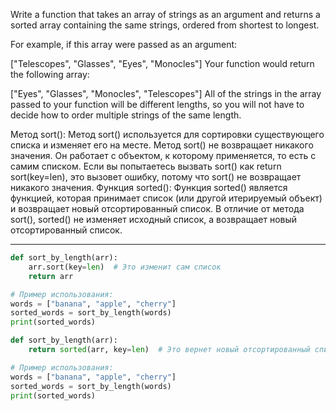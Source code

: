 Write a function that takes an array of strings as an argument 
and returns a sorted array containing the same strings, ordered from shortest to longest.

For example, if this array were passed as an argument:

["Telescopes", "Glasses", "Eyes", "Monocles"]
Your function would return the following array:

["Eyes", "Glasses", "Monocles", "Telescopes"]
All of the strings in the array passed to your
function will be different lengths, so you will not have to decide
how to order multiple strings of the same length.

Метод sort():
Метод sort() используется для сортировки существующего списка и изменяет его на месте.
Метод sort() не возвращает никакого значения. Он работает с объектом, к которому применяется,
то есть с самим списком. Если вы попытаетесь вызвать sort() как return sort(key=len), 
это вызовет ошибку, потому что sort() не возвращает никакого значения.
Функция sorted():
Функция sorted() является функцией, которая принимает список (или другой итерируемый объект)
и возвращает новый отсортированный список.
В отличие от метода sort(), sorted() не изменяет исходный список, а возвращает новый отсортированный список.



---
```py
def sort_by_length(arr):
    arr.sort(key=len)  # Это изменит сам список
    return arr

# Пример использования:
words = ["banana", "apple", "cherry"]
sorted_words = sort_by_length(words)
print(sorted_words)

def sort_by_length(arr):
    return sorted(arr, key=len)  # Это вернет новый отсортированный список

# Пример использования:
words = ["banana", "apple", "cherry"]
sorted_words = sort_by_length(words)
print(sorted_words)


```
